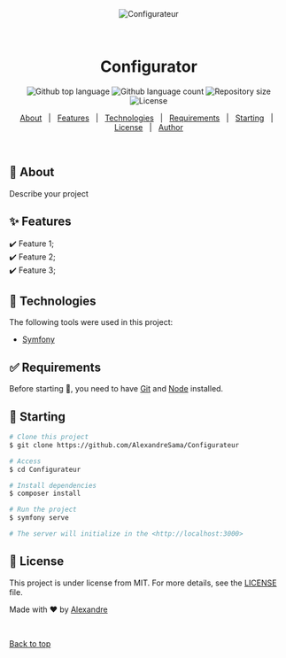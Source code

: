 <div align="center" id="top"> 
  <img src="./.github/app.gif" alt="Configurateur" />

  &#xa0;

  <!-- <a href="https://Configurateur.netlify.app">Demo</a> -->
</div>

<h1 align="center">Configurator</h1>

<p align="center">
  <img alt="Github top language" src="https://img.shields.io/github/languages/top/AlexandreSama/Configurateur?color=56BEB8">

  <img alt="Github language count" src="https://img.shields.io/github/languages/count/AlexandreSama/Configurateur?color=56BEB8">

  <img alt="Repository size" src="https://img.shields.io/github/repo-size/AlexandreSama/Configurateur?color=56BEB8">

  <img alt="License" src="https://img.shields.io/github/license/AlexandreSama/Configurateur?color=56BEB8">

  <!-- <img alt="Github issues" src="https://img.shields.io/github/issues/AlexandreSama/patouuuwebsite?color=56BEB8" /> -->

  <!-- <img alt="Github forks" src="https://img.shields.io/github/forks/AlexandreSama/patouuuwebsite?color=56BEB8" /> -->

  <!-- <img alt="Github stars" src="https://img.shields.io/github/stars/AlexandreSama/patouuuwebsite?color=56BEB8" /> -->
</p>

<!-- Status -->

<!-- <h4 align="center"> 
	🚧  PatouuuWebsite 🚀 Under construction...  🚧
</h4> 

<hr> -->

<p align="center">
  <a href="#dart-about">About</a> &#xa0; | &#xa0; 
  <a href="#sparkles-features">Features</a> &#xa0; | &#xa0;
  <a href="#rocket-technologies">Technologies</a> &#xa0; | &#xa0;
  <a href="#white_check_mark-requirements">Requirements</a> &#xa0; | &#xa0;
  <a href="#checkered_flag-starting">Starting</a> &#xa0; | &#xa0;
  <a href="#memo-license">License</a> &#xa0; | &#xa0;
  <a href="https://github.com/AlexandreSama" target="_blank">Author</a>
</p>

<br>

## :dart: About ##

Describe your project

## :sparkles: Features ##

:heavy_check_mark: Feature 1;\
:heavy_check_mark: Feature 2;\
:heavy_check_mark: Feature 3;

## :rocket: Technologies ##

The following tools were used in this project:

- [Symfony](https://symfony.com/)

## :white_check_mark: Requirements ##

Before starting :checkered_flag:, you need to have [Git](https://git-scm.com) and [Node](https://nodejs.org/en/) installed.

## :checkered_flag: Starting ##

```bash
# Clone this project
$ git clone https://github.com/AlexandreSama/Configurateur

# Access
$ cd Configurateur

# Install dependencies
$ composer install

# Run the project
$ symfony serve

# The server will initialize in the <http://localhost:3000>
```

## :memo: License ##

This project is under license from MIT. For more details, see the [LICENSE](LICENSE.md) file.


Made with :heart: by <a href="https://github.com/AlexandreSama" target="_blank">Alexandre</a>

&#xa0;

<a href="#top">Back to top</a>
